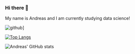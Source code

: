 ### Hi there 👋
My name is Andreas and I am currently studying data science!


![github](https://img.shields.io/badge/GitHub-000000?style=for-the-badge&logo=GitHub&logoColor=white)]

[![Top Langs](https://github-readme-stats.vercel.app/api/top-langs/?username=AndreasPalmgren&layout=compact)](https://github.com/anuraghazra/github-readme-stats)

![Andreas' GitHub stats](https://github-readme-stats.vercel.app/api?username=AndreasPalmgren&show_icons=true&theme=synthwave&count_private=true)
<!--
**AndreasPalmgren/AndreasPalmgren** is a ✨ _special_ ✨ repository because its `README.md` (this file) appears on your GitHub profile.

Here are some ideas to get you started:

- 🔭 I’m currently working on ...
- 🌱 I’m currently learning ...
- 👯 I’m looking to collaborate on ...
- 🤔 I’m looking for help with ...
- 💬 Ask me about ...
- 📫 How to reach me: ...
- 😄 Pronouns: ...
- ⚡ Fun fact: ...
-->
